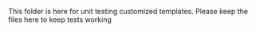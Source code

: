 This folder is here for unit testing customized templates.
Please keep the files here to keep tests working
